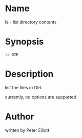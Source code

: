 # Name

ls - list directory contents

# Synopsis

`ls DIR`

# Description

list the files in DIR.

currently, no options are supported.

# Author

written by Peter Elliott